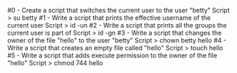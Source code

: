 #0 - Create a script that switches the current user to the user "betty"
	Script > su betty
#1 - Write a script that prints the effective username of the current user
	Script > id -un
#2 - Write a script that prints all the groups the current user is part of
	Script > id -gn
#3 - Write a script that changes the owner of the file "hello" to the user "betty"
	Script > chown betty hello
#4 - Write a script that creates an empty file called "hello"
	Script > touch hello
#5 - Write a script that adds execute permission to the owner of the file "hello"
	Script > chmod 744 hello

